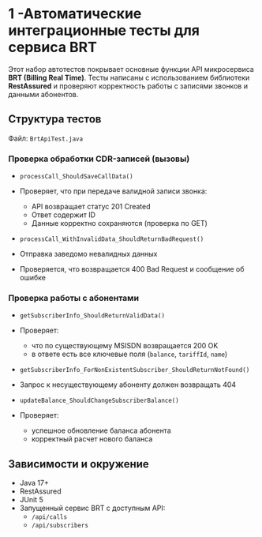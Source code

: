 # 1 -Автоматические интеграционные тесты для сервиса BRT

Этот набор автотестов покрывает основные функции API микросервиса **BRT (Billing Real Time)**. Тесты написаны с использованием библиотеки **RestAssured** и проверяют корректность работы с записями звонков и данными абонентов.

## Структура тестов

Файл: `BrtApiTest.java`

### Проверка обработки CDR-записей (вызовы)

-  `processCall_ShouldSaveCallData()`
  - Проверяет, что при передаче валидной записи звонка:
    - API возвращает статус 201 Created
    - Ответ содержит ID
    - Данные корректно сохраняются (проверка по GET)

-  `processCall_WithInvalidData_ShouldReturnBadRequest()`
  - Отправка заведомо невалидных данных
  - Проверяется, что возвращается 400 Bad Request и сообщение об ошибке

### Проверка работы с абонентами

-  `getSubscriberInfo_ShouldReturnValidData()`
  - Проверяет:
    - что по существующему MSISDN возвращается 200 OK
    - в ответе есть все ключевые поля (`balance`, `tariffId`, `name`)

-  `getSubscriberInfo_ForNonExistentSubscriber_ShouldReturnNotFound()`
  - Запрос к несуществующему абоненту должен возвращать 404

-  `updateBalance_ShouldChangeSubscriberBalance()`
  - Проверяет:
    - успешное обновление баланса абонента
    - корректный расчет нового баланса

## Зависимости и окружение

- Java 17+
- RestAssured
- JUnit 5
- Запущенный сервис BRT с доступным API:
  - `/api/calls`
  - `/api/subscribers`


